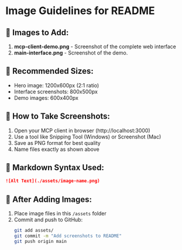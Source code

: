 # Image Guidelines for README

## 📸 Images to Add:

1. **mcp-client-demo.png** - Screenshot of the complete web interface
2. **main-interface.png** - Screenshot of the demo.


## 📏 Recommended Sizes:
- Hero image: 1200x600px (2:1 ratio)
- Interface screenshots: 800x500px
- Demo images: 600x400px

## 🎯 How to Take Screenshots:
1. Open your MCP client in browser (http://localhost:3000)
2. Use a tool like Snipping Tool (Windows) or Screenshot (Mac)
3. Save as PNG format for best quality
4. Name files exactly as shown above

## 📝 Markdown Syntax Used:
```markdown
![Alt Text](./assets/image-name.png)
```

## 🔄 After Adding Images:
1. Place image files in this `/assets` folder
2. Commit and push to GitHub:
   ```bash
   git add assets/
   git commit -m "Add screenshots to README"
   git push origin main
   ```
